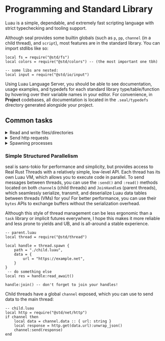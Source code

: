 <!-- markdownlint-disable MD033 -->
<!-- 
flowery version
- An extensive, expressive, easy to use, and well documented standard library, covering many usecases from simple filesystem operations (`@std/fs`) to password hashing (`@std/crypt/password`).
- A filesystem library API with support for partial reads, reading files line-by-line, granular error handling, filesystem watching, with an integrated path library that handles cross-platform edgecases, etc.
- A process library (`@std/process`) for spawning platform-aware shell commands, executing programs, and running long-running, nonblocking `ChildProcesses` with nonblocking access to their stdout, stderr, and stdin.
- User-defined parallelism with `@std/thread` featuring communication via message passing and automatic table serialization, backed by Rust threads and crossbeam-channel.
- A UTF-8 and grapheme-aware string library (`@std/str`) with extremely fast grapheme-aware string splitting, and many other convenience functions.
- Many other standard libraries! -->
# Programming and Standard Library

Luau is a simple, dependable, and extremely fast scripting language with strict typechecking and tooling support.

Although seal provides some builtin globals (such as `p`, `pp`, `channel` (in a child thread), and `script`), most features are in the standard library. You can import stdlibs like so:

```luau
local fs = require("@std/fs")
local colors = require("@std/colors") -- (the most important one tbh)

-- some libs are nested:
local input = require("@std/io/input")
```

Using Luau Language Server, you should be able to see documentation, usage examples, and typedefs for each standard library type/table/function by hovering over their variable names in your editor. For convenience, in **Project** codebases, all documentation is located in the `.seal/typedefs` directory generated alongside your project.

## Common tasks

<details>
<summary> Read and write files/directories </summary>

### Read and write files/directories

```luau
local fs = require("@std/fs")
local path = fs.path

-- read files
local content = fs.readfile("myfile.txt")

-- write a file from string (or buffer!)
local seally_path = path.join(path.cwd(), "seally.txt")
fs.writefile(seally_path, "did you know seals can bark?")

-- remove it
fs.removefile(seally_path)

-- make a new empty directory
fs.makedir("./src")
-- write a new directory tree
fs.writetree("./tests", fs.tree()
    :with_file("run_tests.luau", run_tests_src)
    :with_tree("cases", fs.tree()
        :with_file("case1", cases[1])
    )
)
-- remove both
fs.removetree("./src"); fs.removetree("./tests")
```

#### Iterate through a directory's entries

```luau
local entries = fs.entries(path.join(script:parent(), "other_dir"))
for entry_path, entry in entries do
    if entry.type == "File" then
        print(`file at '{entry_path}' says {entry:read()}!`)
    elseif entry.type == "Directory" then
        local recursive_list = entry:list(true) -- you can also add a filter function if you want
        print(`directory at {colors.blue(`'{entry_path}'`)} has these entries, recursively:`)
        print(recursive_list)
    end
end
```

#### Check if a file exists

```luau
-- because you want to read it
local content, result = fs.file.try_read(mypath)
if content then
    print(content)
elseif result == "NotFound" then
    print(`{mypath} not found`)
else
    warn(`unexpected error reading {mypath}: {result}`)
end

-- because you just want to make sure it exists
if fs.path.exists(mypath) then
    print("yes it exists")
end
```

</details>

<!-- #### Read and write files/directories -->

<details>
<summary> Send http requests </summary>

#### Send http requests

```luau
local http = require("@std/net/http")

local seal_data = http.get("https://sealfinder.net/api/get"):unwrap_json()
local post_response = http.post {
    url = "https://mycatlist.me/api/add_cat/post",
    headers = {
        Authorization = `Bearer {TOKEN}`,
    },
    body = {
        name = "Taz",
        age = 12,
    }, -- pass a table? seal serializes it for you (and sets Content-Type: application/json)!
}
```

</details>

<details>
<summary> Spawning processes </summary>

#### Spawning processes ~~(ffi at home)~~

```luau
local process = require("@std/process")
-- run a shell command
local output = process.shell("seal ./cats.luau"):unwrap()

-- run a program directly (waits til it completes)
local result = process.run {
    program = "seal",
    args = { "./cats.luau" },
}:unwrap()

-- spawn a program as a long-running child process
local child = process.spawn {
    program = "somewatcher",
    args = { "./somefile.json" }
}
if you_want_to_block_main_thread then
    for line in child.stdout:lines() do
        print(line)
    end
else
    local text: string? = child.stdout:read(24)
end
```

</details>

### Simple Structured Parallelism

seal is sans-tokio for performance and simplicity, but provides access to Real Rust Threads with a relatively simple, low-level API. Each thread has its own Luau VM, which allows you to execute code in parallel. To send messages between threads, you can use the `:send()` and `:read()` methods located on both `channel`s (child threads) and `JoinHandle`s (parent threads), which seamlessly serialize, transmit, and deserialize Luau data tables between threads (VMs) for you! For better performance, you can use their `bytes` APIs to exchange buffers without the serialization overhead.

Although this style of thread management can be less ergonomic than a `task` library or implicit futures everywhere, I hope this makes it more reliable and less prone to yields and UB, and is all-around a stable experience.

```luau
-- parent.luau
local thread = require("@std/thread")

local handle = thread.spawn {
    path = "./child.luau",
    data = {
        url = "https://example.net",
    }
}
 -- do something else
local res = handle:read_await()

handle:join() -- don't forget to join your handles!
```

Child threads have a global `channel` exposed, which you can use to send data to the main thread:

```luau
-- child.luau
local http = require("@std/net/http")
if channel then
    local data = channel.data :: { url: string }
    local response = http.get(data.url):unwrap_json()
    channel:send(response)
end
```
